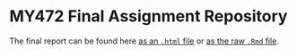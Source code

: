 # MY472 Final Assignment Repository 

The final report can be found here [as an `.html` file]() or [as the raw `.Rmd` file](). 